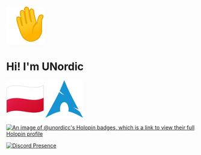 ![Wave](https://github.com/UNordicc/UNordicc/blob/main/wave.gif)

# **Hi! I'm UNordic**

![Poland](https://github.com/UNordicc/UNordicc/blob/main/pl.png) ![Arch](https://github.com/UNordicc/UNordicc/blob/main/arch.png)


[![An image of @unordicc's Holopin badges, which is a link to view their full Holopin profile](https://holopin.me/unordicc)](https://holopin.io/@unordicc)


[![Discord Presence](https://lanyard.cnrad.dev/api/265102629082890240)](https://discord.com/users/265102629082890240)

